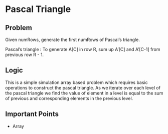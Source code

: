 # Pascal Triangle

## Problem

Given numRows, generate the first numRows of Pascal’s triangle.

Pascal’s triangle : To generate A[C] in row R, sum up A’[C] and A’[C-1] from previous row R - 1.

## Logic

This is a simple simulation array based problem which requires basic operations to construct the pascal triangle. As we iterate over each level of the pascal triangle we find the value of element in a level is equal to the sum of previous and corresponding elements in the previous level. 

## Important Points

- Array